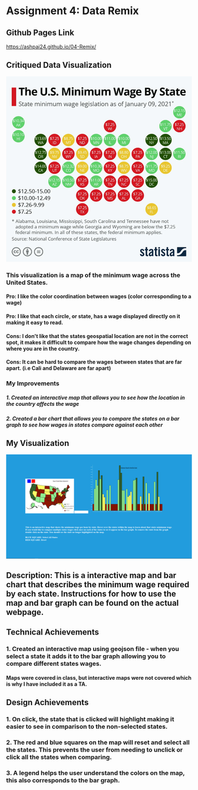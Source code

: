 # Assignment 4: Data Remix

## Github Pages Link
https://ashpai24.github.io/04-Remix/

## Critiqued Data Visualization
![Critiqued Viz](imgs/img.png)

### This visualization is a map of the minimum wage across the United States.
#### Pro: I like the color coordination between wages (color corresponding to a wage)
#### Pro: I like that each circle, or state, has a wage displayed directly on it making it easy to read. 
#### Cons: I don't like that the states geospatial location are not in the correct spot, it makes it difficult to compare how the wage changes depending on where you are in the country. 
#### Cons: It can be hard to compare the wages between states that are far apart. (i.e Cali and Delaware are far apart)

### My Improvements
##### 1. Created an interactive map that allows you to see how the location in the country affects the wage
##### 2. Created a bar chart that allows you to compare the states on a bar graph to see how wages in states compare against each other

## My Visualization 
![Improved Viz](imgs/finalScreenshot.png)

## Description: This is a interactive map and bar chart that describes the minimum wage required by each state. Instructions for how to use the map and bar graph can be found on the actual webpage. 

## Technical Achievements
### 1. Created an interactive map using geojson file - when you select a state it adds it to the bar graph allowing you to compare different states wages.
#### Maps were covered in class, but interactive maps were not covered which is why I have included it as a TA. 

## Design Achievements
### 1. On click, the state that is clicked will highlight making it easier to see in comparison to the non-selected states. 
### 2. The red and blue squares on the map will reset and select all the states. This prevents the user from needing to unclick or click all the states when comparing. 
### 3. A legend helps the user understand the colors on the map, this also corresponds to the bar graph. 